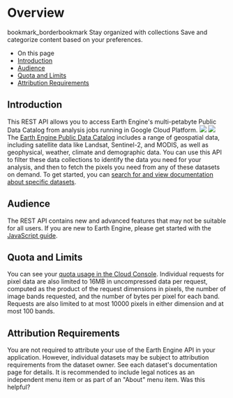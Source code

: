  
#  Overview 
bookmark_borderbookmark Stay organized with collections  Save and categorize content based on your preferences.
  * On this page
  * [Introduction](https://developers.google.com/earth-engine/reference#introduction)
  * [Audience](https://developers.google.com/earth-engine/reference#audience)
  * [Quota and Limits](https://developers.google.com/earth-engine/reference#quota-and-limits)
  * [Attribution Requirements](https://developers.google.com/earth-engine/reference#attribution-requirements)


## Introduction
This REST API allows you to access Earth Engine's multi-petabyte Public Data Catalog from analysis jobs running in Google Cloud Platform.
![](https://developers.google.com/static/earth-engine/images/africa_rgb.jpg) ![](https://developers.google.com/static/earth-engine/images/landsat_nrg.jpg)
The [Earth Engine Public Data Catalog](https://earthengine.google.com/datasets) includes a range of geospatial data, including satellite data like Landsat, Sentinel-2, and MODIS, as well as geophysical, weather, climate and demographic data. You can use this API to filter these data collections to identify the data you need for your analysis, and then to fetch the pixels you need from any of these datasets on demand. To get started, you can [search for and view documentation about specific datasets](https://developers.google.com/earth-engine/datasets/catalog).
## Audience
The REST API contains new and advanced features that may not be suitable for all users. If you are new to Earth Engine, please get started with the [JavaScript guide](https://developers.google.com/earth-engine/getstarted).
## Quota and Limits
You can see your [quota usage in the Cloud Console](https://console.cloud.google.com/apis/api/earthengine.googleapis.com/quotas).
Individual requests for pixel data are also limited to 16MB in uncompressed data per request, computed as the product of the request dimensions in pixels, the number of image bands requested, and the number of bytes per pixel for each band. Requests are also limited to at most 10000 pixels in either dimension and at most 100 bands.
## Attribution Requirements
You are not required to attribute your use of the Earth Engine API in your application. However, individual datasets may be subject to attribution requirements from the dataset owner. See each dataset's documentation page for details. It is recommended to include legal notices as an independent menu item or as part of an "About" menu item.
Was this helpful?
